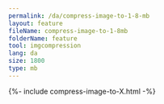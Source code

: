```yaml
---
permalink: /da/compress-image-to-1-8-mb
layout: feature
fileName: compress-image-to-1-8mb
folderName: feature
tool: imgcompression
lang: da
size: 1800
type: mb
---
```


{%- include compress-image-to-X.html -%}
